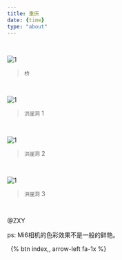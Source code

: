 ```yaml
---
title: 重庆      
date: {time}
type: "about"
---
```


&nbsp; 

 

![1](http://ovp6a4f6u.bkt.clouddn.com/%E9%87%8D%E5%BA%861.jpg)
>  `桥` 

&nbsp; 

![1](http://ovp6a4f6u.bkt.clouddn.com/%E9%87%8D%E5%BA%862.jpg)
>  `洪崖洞` 1

&nbsp; 

![1](http://ovp6a4f6u.bkt.clouddn.com/%E9%87%8D%E5%BA%863.jpg)
>  `洪崖洞` 2

&nbsp; 

![1](http://ovp6a4f6u.bkt.clouddn.com/%E9%87%8D%E5%BA%864.jpg)
>  `洪崖洞` 3

&nbsp; 

@ZXY 

ps:	Mi6相机的色彩效果不是一般的鲜艳。 

&nbsp; 
{% btn index,, arrow-left fa-1x %}